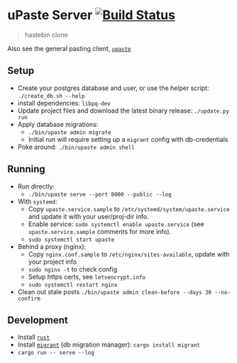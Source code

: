 # uPaste Server [![Build Status](https://travis-ci.org/jaemk/upaste-server.svg?branch=master)](https://travis-ci.org/jaemk/upaste-server)

> hastebin clone

Also see the general pasting client, [`upaste`](https://github.com/jaemk/upaste)


## Setup

* Create your postgres database and user, or use the helper script: `./create_db.sh --help`
* install dependencies: `libpq-dev`
* Update project files and download the latest binary release: `./update.py run`
* Apply database migrations:
    * `./bin/upaste admin migrate`
    * Initial run will require setting up a `migrant` config with db-credentials
* Poke around: `./bin/upaste admin shell`

## Running

* Run directly:
    * `./bin/upaste serve --port 8000 --public --log`
* With `systemd`:
    * Copy `upaste.service.sample` to `/etc/systemd/system/upaste.service` and update it with your user/proj-dir info.
    * Enable service: `sudo systemctl enable upaste.service` (see `upaste.service.sample` comments for more info).
    * `sudo systemctl start upaste`
* Behind a proxy (nginx):
    * Copy `nginx.conf.sample` to `/etc/nginx/sites-available`, update with your project info
    * `sudo nginx -t` to check config
    * Setup https certs, see `letsencrypt.info`
    * `sudo systemctl restart nginx`
* Clean out stale posts `./bin/upaste admin clean-before --days 30 --no-confirm`

## Development

* Install [`rust`](https://rustup.rs/)
* Install [`migrant`](https://github.com/jaemk/migrant) (db migration manager): `cargo install migrant`
* `cargo run -- serve --log`
